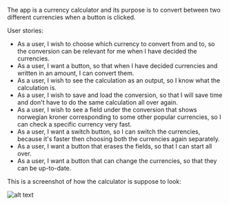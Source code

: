 The app is a currency calculator and its purpose is to convert between two different currencies when a button is clicked.


User stories:

*  As a user, I wish to choose which currency to convert from and to, so the conversion can be relevant for me when I have decided the currencies.
*  As a user, I want a button, so that when I have decided currencies and written in an amount, I can convert them.
*  As a user, I wish to see the calculation as an output, so I know what the calculation is.
*  As a user, I wish to save and load the conversion, so that I will save time and don't have to do the same calculation all over again.
*  As a user, I wish to see a field under the conversion that shows norwegian kroner corresponding to some other popular currencies, so I can check a specific currency very fast. 
*  As a user, I want a switch button, so I can switch the currencies, because it's faster then choosing both the currencies again separately.
*  As a user, I want a button that erases the fields, so that I can start all over.
*  As a user, I want a button that can change the currencies, so that they can be up-to-date.

This is a screenshot of how the calculator is suppose to look:


![alt text](https://www.messenger.com/t/2966684333405874)
